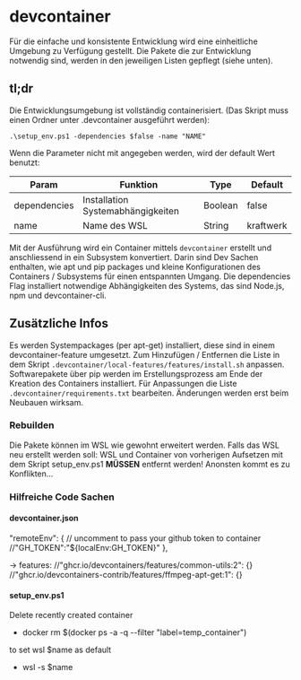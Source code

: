 # devcontainer

Für die einfache und konsistente Entwicklung wird eine einheitliche Umgebung zu Verfügung gestellt. Die Pakete die zur Entwicklung notwendig sind, werden in den jeweiligen Listen gepflegt (siehe unten).

## tl;dr

Die Entwicklungsumgebung ist vollständig containerisiert. (Das Skript muss einen Ordner unter .devcontainer ausgeführt werden):

`.\setup_env.ps1 -dependencies $false -name "NAME"`

Wenn die Parameter nicht mit angegeben werden, wird der default Wert benutzt:

Param | Funktion | Type | Default
--- | --- | --- | ---
dependencies | Installation Systemabhängigkeiten | Boolean | false
name | Name des WSL | String | kraftwerk

Mit der Ausführung wird ein Container mittels `devcontainer` erstellt und anschliessend in ein Subsystem konvertiert. Darin sind Dev Sachen enthalten, wie apt und pip packages und kleine Konfigurationen des Containers / Subsystems für einen entspannten Umgang.
Die dependencies Flag installiert notwendige Abhängigkeiten des Systems, das sind Node.js, npm und devcontainer-cli.

## Zusätzliche Infos

Es werden Systempackages (per apt-get) installiert, diese sind in einem devcontainer-feature umgesetzt. Zum Hinzufügen / Entfernen die Liste in dem Skript `.devcontainer/local-features/features/install.sh` anpassen.
Softwarepakete über pip werden im Erstellungsprozess am Ende der Kreation des Containers installiert. Für Anpassungen die Liste `.devcontainer/requirements.txt` bearbeiten.
Änderungen werden erst beim Neubauen wirksam.

### Rebuilden
Die Pakete können im WSL wie gewohnt erweitert werden. Falls das WSL neu erstellt werden soll: WSL und Container von vorherigen Aufsetzen mit dem Skript setup_env.ps1 **MÜSSEN** entfernt werden! Anonsten kommt es zu Konflikten...

### Hilfreiche Code Sachen

#### devcontainer.json

"remoteEnv": {
    // uncomment to pass your github token to container
    //"GH_TOKEN":"${localEnv:GH_TOKEN}"
},

-> features:
//"ghcr.io/devcontainers/features/common-utils:2": {}
//"ghcr.io/devcontainers-contrib/features/ffmpeg-apt-get:1": {}

#### setup_env.ps1

Delete recently created container
- docker rm $(docker ps -a -q --filter "label=temp_container")

to set wsl $name as default
- wsl -s $name
